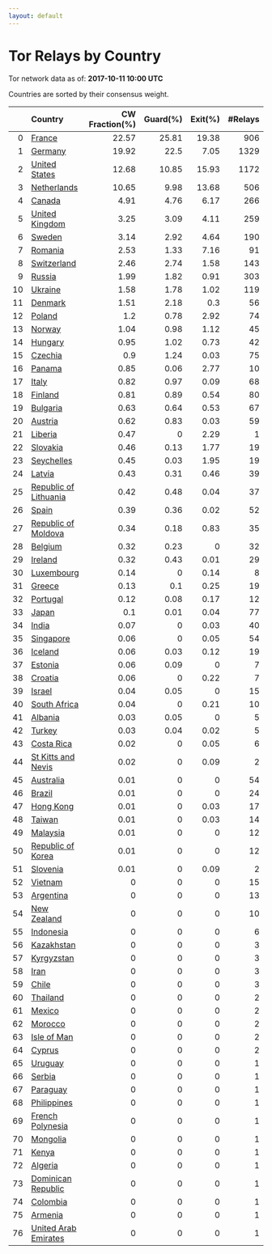 ```yaml
---
layout: default
---
```



# Tor Relays by Country

Tor network data as of: **2017-10-11 10:00 UTC**

Countries are sorted by their consensus weight.

|    | Country                                                                  |   CW Fraction(%) |   Guard(%) |   Exit(%) |   #Relays |
|---:|:-------------------------------------------------------------------------|-----------------:|-----------:|----------:|----------:|
|  0 | [France](https://atlas.torproject.org/#search/country:fr)                |            22.57 |      25.81 |     19.38 |       906 |
|  1 | [Germany](https://atlas.torproject.org/#search/country:de)               |            19.92 |      22.5  |      7.05 |      1329 |
|  2 | [United States](https://atlas.torproject.org/#search/country:us)         |            12.68 |      10.85 |     15.93 |      1172 |
|  3 | [Netherlands](https://atlas.torproject.org/#search/country:nl)           |            10.65 |       9.98 |     13.68 |       506 |
|  4 | [Canada](https://atlas.torproject.org/#search/country:ca)                |             4.91 |       4.76 |      6.17 |       266 |
|  5 | [United Kingdom](https://atlas.torproject.org/#search/country:gb)        |             3.25 |       3.09 |      4.11 |       259 |
|  6 | [Sweden](https://atlas.torproject.org/#search/country:se)                |             3.14 |       2.92 |      4.64 |       190 |
|  7 | [Romania](https://atlas.torproject.org/#search/country:ro)               |             2.53 |       1.33 |      7.16 |        91 |
|  8 | [Switzerland](https://atlas.torproject.org/#search/country:ch)           |             2.46 |       2.74 |      1.58 |       143 |
|  9 | [Russia](https://atlas.torproject.org/#search/country:ru)                |             1.99 |       1.82 |      0.91 |       303 |
| 10 | [Ukraine](https://atlas.torproject.org/#search/country:ua)               |             1.58 |       1.78 |      1.02 |       119 |
| 11 | [Denmark](https://atlas.torproject.org/#search/country:dk)               |             1.51 |       2.18 |      0.3  |        56 |
| 12 | [Poland](https://atlas.torproject.org/#search/country:pl)                |             1.2  |       0.78 |      2.92 |        74 |
| 13 | [Norway](https://atlas.torproject.org/#search/country:no)                |             1.04 |       0.98 |      1.12 |        45 |
| 14 | [Hungary](https://atlas.torproject.org/#search/country:hu)               |             0.95 |       1.02 |      0.73 |        42 |
| 15 | [Czechia](https://atlas.torproject.org/#search/country:cz)               |             0.9  |       1.24 |      0.03 |        75 |
| 16 | [Panama](https://atlas.torproject.org/#search/country:pa)                |             0.85 |       0.06 |      2.77 |        10 |
| 17 | [Italy](https://atlas.torproject.org/#search/country:it)                 |             0.82 |       0.97 |      0.09 |        68 |
| 18 | [Finland](https://atlas.torproject.org/#search/country:fi)               |             0.81 |       0.89 |      0.54 |        80 |
| 19 | [Bulgaria](https://atlas.torproject.org/#search/country:bg)              |             0.63 |       0.64 |      0.53 |        67 |
| 20 | [Austria](https://atlas.torproject.org/#search/country:at)               |             0.62 |       0.83 |      0.03 |        59 |
| 21 | [Liberia](https://atlas.torproject.org/#search/country:lr)               |             0.47 |       0    |      2.29 |         1 |
| 22 | [Slovakia](https://atlas.torproject.org/#search/country:sk)              |             0.46 |       0.13 |      1.77 |        19 |
| 23 | [Seychelles](https://atlas.torproject.org/#search/country:sc)            |             0.45 |       0.03 |      1.95 |        19 |
| 24 | [Latvia](https://atlas.torproject.org/#search/country:lv)                |             0.43 |       0.31 |      0.46 |        39 |
| 25 | [Republic of Lithuania](https://atlas.torproject.org/#search/country:lt) |             0.42 |       0.48 |      0.04 |        37 |
| 26 | [Spain](https://atlas.torproject.org/#search/country:es)                 |             0.39 |       0.36 |      0.02 |        52 |
| 27 | [Republic of Moldova](https://atlas.torproject.org/#search/country:md)   |             0.34 |       0.18 |      0.83 |        35 |
| 28 | [Belgium](https://atlas.torproject.org/#search/country:be)               |             0.32 |       0.23 |      0    |        32 |
| 29 | [Ireland](https://atlas.torproject.org/#search/country:ie)               |             0.32 |       0.43 |      0.01 |        29 |
| 30 | [Luxembourg](https://atlas.torproject.org/#search/country:lu)            |             0.14 |       0    |      0.14 |         8 |
| 31 | [Greece](https://atlas.torproject.org/#search/country:gr)                |             0.13 |       0.1  |      0.25 |        19 |
| 32 | [Portugal](https://atlas.torproject.org/#search/country:pt)              |             0.12 |       0.08 |      0.17 |        12 |
| 33 | [Japan](https://atlas.torproject.org/#search/country:jp)                 |             0.1  |       0.01 |      0.04 |        77 |
| 34 | [India](https://atlas.torproject.org/#search/country:in)                 |             0.07 |       0    |      0.03 |        40 |
| 35 | [Singapore](https://atlas.torproject.org/#search/country:sg)             |             0.06 |       0    |      0.05 |        54 |
| 36 | [Iceland](https://atlas.torproject.org/#search/country:is)               |             0.06 |       0.03 |      0.12 |        19 |
| 37 | [Estonia](https://atlas.torproject.org/#search/country:ee)               |             0.06 |       0.09 |      0    |         7 |
| 38 | [Croatia](https://atlas.torproject.org/#search/country:hr)               |             0.06 |       0    |      0.22 |         7 |
| 39 | [Israel](https://atlas.torproject.org/#search/country:il)                |             0.04 |       0.05 |      0    |        15 |
| 40 | [South Africa](https://atlas.torproject.org/#search/country:za)          |             0.04 |       0    |      0.21 |        10 |
| 41 | [Albania](https://atlas.torproject.org/#search/country:al)               |             0.03 |       0.05 |      0    |         5 |
| 42 | [Turkey](https://atlas.torproject.org/#search/country:tr)                |             0.03 |       0.04 |      0.02 |         5 |
| 43 | [Costa Rica](https://atlas.torproject.org/#search/country:cr)            |             0.02 |       0    |      0.05 |         6 |
| 44 | [St Kitts and Nevis](https://atlas.torproject.org/#search/country:kn)    |             0.02 |       0    |      0.09 |         2 |
| 45 | [Australia](https://atlas.torproject.org/#search/country:au)             |             0.01 |       0    |      0    |        54 |
| 46 | [Brazil](https://atlas.torproject.org/#search/country:br)                |             0.01 |       0    |      0    |        24 |
| 47 | [Hong Kong](https://atlas.torproject.org/#search/country:hk)             |             0.01 |       0    |      0.03 |        17 |
| 48 | [Taiwan](https://atlas.torproject.org/#search/country:tw)                |             0.01 |       0    |      0.03 |        14 |
| 49 | [Malaysia](https://atlas.torproject.org/#search/country:my)              |             0.01 |       0    |      0    |        12 |
| 50 | [Republic of Korea](https://atlas.torproject.org/#search/country:kr)     |             0.01 |       0    |      0    |        12 |
| 51 | [Slovenia](https://atlas.torproject.org/#search/country:si)              |             0.01 |       0    |      0.09 |         2 |
| 52 | [Vietnam](https://atlas.torproject.org/#search/country:vn)               |             0    |       0    |      0    |        15 |
| 53 | [Argentina](https://atlas.torproject.org/#search/country:ar)             |             0    |       0    |      0    |        13 |
| 54 | [New Zealand](https://atlas.torproject.org/#search/country:nz)           |             0    |       0    |      0    |        10 |
| 55 | [Indonesia](https://atlas.torproject.org/#search/country:id)             |             0    |       0    |      0    |         6 |
| 56 | [Kazakhstan](https://atlas.torproject.org/#search/country:kz)            |             0    |       0    |      0    |         3 |
| 57 | [Kyrgyzstan](https://atlas.torproject.org/#search/country:kg)            |             0    |       0    |      0    |         3 |
| 58 | [Iran](https://atlas.torproject.org/#search/country:ir)                  |             0    |       0    |      0    |         3 |
| 59 | [Chile](https://atlas.torproject.org/#search/country:cl)                 |             0    |       0    |      0    |         3 |
| 60 | [Thailand](https://atlas.torproject.org/#search/country:th)              |             0    |       0    |      0    |         2 |
| 61 | [Mexico](https://atlas.torproject.org/#search/country:mx)                |             0    |       0    |      0    |         2 |
| 62 | [Morocco](https://atlas.torproject.org/#search/country:ma)               |             0    |       0    |      0    |         2 |
| 63 | [Isle of Man](https://atlas.torproject.org/#search/country:im)           |             0    |       0    |      0    |         2 |
| 64 | [Cyprus](https://atlas.torproject.org/#search/country:cy)                |             0    |       0    |      0    |         2 |
| 65 | [Uruguay](https://atlas.torproject.org/#search/country:uy)               |             0    |       0    |      0    |         1 |
| 66 | [Serbia](https://atlas.torproject.org/#search/country:rs)                |             0    |       0    |      0    |         1 |
| 67 | [Paraguay](https://atlas.torproject.org/#search/country:py)              |             0    |       0    |      0    |         1 |
| 68 | [Philippines](https://atlas.torproject.org/#search/country:ph)           |             0    |       0    |      0    |         1 |
| 69 | [French Polynesia](https://atlas.torproject.org/#search/country:pf)      |             0    |       0    |      0    |         1 |
| 70 | [Mongolia](https://atlas.torproject.org/#search/country:mn)              |             0    |       0    |      0    |         1 |
| 71 | [Kenya](https://atlas.torproject.org/#search/country:ke)                 |             0    |       0    |      0    |         1 |
| 72 | [Algeria](https://atlas.torproject.org/#search/country:dz)               |             0    |       0    |      0    |         1 |
| 73 | [Dominican Republic](https://atlas.torproject.org/#search/country:do)    |             0    |       0    |      0    |         1 |
| 74 | [Colombia](https://atlas.torproject.org/#search/country:co)              |             0    |       0    |      0    |         1 |
| 75 | [Armenia](https://atlas.torproject.org/#search/country:am)               |             0    |       0    |      0    |         1 |
| 76 | [United Arab Emirates](https://atlas.torproject.org/#search/country:ae)  |             0    |       0    |      0    |         1 |